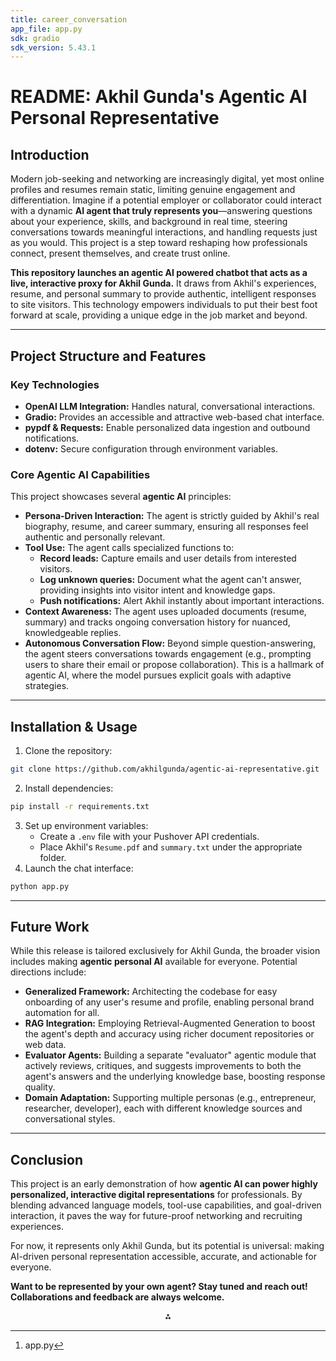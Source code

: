 ```yaml
---
title: career_conversation
app_file: app.py
sdk: gradio
sdk_version: 5.43.1
---
```


# README: Akhil Gunda's Agentic AI Personal Representative

## Introduction

Modern job-seeking and networking are increasingly digital, yet most online profiles and resumes remain static, limiting genuine engagement and differentiation. Imagine if a potential employer or collaborator could interact with a dynamic **AI agent that truly represents you**—answering questions about your experience, skills, and background in real time, steering conversations towards meaningful interactions, and handling requests just as you would. This project is a step toward reshaping how professionals connect, present themselves, and create trust online.

**This repository launches an agentic AI powered chatbot that acts as a live, interactive proxy for Akhil Gunda.** It draws from Akhil's experiences, resume, and personal summary to provide authentic, intelligent responses to site visitors. This technology empowers individuals to put their best foot forward at scale, providing a unique edge in the job market and beyond.

***

## Project Structure and Features

### Key Technologies

- **OpenAI LLM Integration:** Handles natural, conversational interactions.
- **Gradio:** Provides an accessible and attractive web-based chat interface.
- **pypdf \& Requests:** Enable personalized data ingestion and outbound notifications.
- **dotenv:** Secure configuration through environment variables.


### Core Agentic AI Capabilities

This project showcases several **agentic AI** principles:

- **Persona-Driven Interaction:** The agent is strictly guided by Akhil's real biography, resume, and career summary, ensuring all responses feel authentic and personally relevant.
- **Tool Use:** The agent calls specialized functions to:
    - **Record leads:** Capture emails and user details from interested visitors.
    - **Log unknown queries:** Document what the agent can't answer, providing insights into visitor intent and knowledge gaps.
    - **Push notifications:** Alert Akhil instantly about important interactions.
- **Context Awareness:** The agent uses uploaded documents (resume, summary) and tracks ongoing conversation history for nuanced, knowledgeable replies.
- **Autonomous Conversation Flow:** Beyond simple question-answering, the agent steers conversations towards engagement (e.g., prompting users to share their email or propose collaboration). This is a hallmark of agentic AI, where the model pursues explicit goals with adaptive strategies.

***

## Installation \& Usage

1. Clone the repository:

```bash
git clone https://github.com/akhilgunda/agentic-ai-representative.git
```

2. Install dependencies:

```bash
pip install -r requirements.txt
```

3. Set up environment variables:
    - Create a `.env` file with your Pushover API credentials.
    - Place Akhil's `Resume.pdf` and `summary.txt` under the appropriate folder.
4. Launch the chat interface:

```bash
python app.py
```


***

## Future Work

While this release is tailored exclusively for Akhil Gunda, the broader vision includes making **agentic personal AI** available for everyone. Potential directions include:

- **Generalized Framework:** Architecting the codebase for easy onboarding of any user's resume and profile, enabling personal brand automation for all.
- **RAG Integration:** Employing Retrieval-Augmented Generation to boost the agent's depth and accuracy using richer document repositories or web data.
- **Evaluator Agents:** Building a separate "evaluator" agentic module that actively reviews, critiques, and suggests improvements to both the agent's answers and the underlying knowledge base, boosting response quality.
- **Domain Adaptation:** Supporting multiple personas (e.g., entrepreneur, researcher, developer), each with different knowledge sources and conversational styles.

***

## Conclusion

This project is an early demonstration of how **agentic AI can power highly personalized, interactive digital representations** for professionals. By blending advanced language models, tool-use capabilities, and goal-driven interaction, it paves the way for future-proof networking and recruiting experiences.

For now, it represents only Akhil Gunda, but its potential is universal: making AI-driven personal representation accessible, accurate, and actionable for everyone.

**Want to be represented by your own agent? Stay tuned and reach out! Collaborations and feedback are always welcome.**
<span style="display:none">[^1]</span>

<div style="text-align: center">⁂</div>

[^1]: app.py

